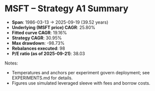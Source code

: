 # MSFT – Strategy A1 Summary

- **Span**: 1986-03-13 → 2025-09-19 (39.52 years)
- **Underlying (MSFT price) CAGR**: 25.80%
- **Fitted curve CAGR**: 19.16%
- **Strategy CAGR**: 30.95%
- **Max drawdown**: -98.73%
- **Rebalances executed**: 98
- **P/E ratio (as of 2025-09-21)**: 38.03

Notes:

- Temperatures and anchors per experiment govern deployment; see EXPERIMENTS.md for details.
- Figures use simulated leveraged sleeve with fees and borrow costs.

